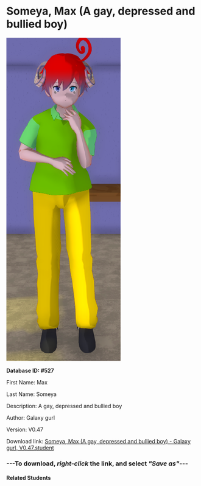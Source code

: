 # Someya, Max (A gay, depressed and bullied boy)

<img src="Files/Someya, Max (A gay, depressed and bullied boy).png" title="Someya, Max (A gay, depressed and bullied boy) - Galaxy gurl, V0.47">

**Database ID: #527**

First Name: Max

Last Name: Someya

Description: A gay, depressed and bullied boy

Author: Galaxy gurl

Version: V0.47

Download link: <a href="https://raw.githubusercontent.com/Arbiter1223/Daigaku-Gurashi-Custom-Students/master/Students/Files/Someya%2C%20Max%20(A%20gay%2C%20depressed%20and%20bullied%20boy)%20-%20Galaxy%20gurl%2C%20V0.47.student">Someya, Max (A gay, depressed and bullied boy) - Galaxy gurl, V0.47.student</a>

### ---**To download, _right-click_ the link, and select _"Save as"_**---

#### Related Students

